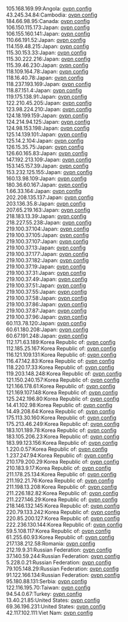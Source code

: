 105.168.169.99:Angola: [ovpn config](vpn/105_168_169_99.ovpn)  
43.245.34.84:Cambodia: [ovpn config](vpn/43_245_34_84.ovpn)  
184.66.98.95:Canada: [ovpn config](vpn/184_66_98_95.ovpn)  
106.150.115.173:Japan: [ovpn config](vpn/106_150_115_173.ovpn)  
106.155.160.141:Japan: [ovpn config](vpn/106_155_160_141.ovpn)  
110.66.191.52:Japan: [ovpn config](vpn/110_66_191_52.ovpn)  
114.159.48.215:Japan: [ovpn config](vpn/114_159_48_215.ovpn)  
115.30.153.33:Japan: [ovpn config](vpn/115_30_153_33.ovpn)  
115.30.222.216:Japan: [ovpn config](vpn/115_30_222_216.ovpn)  
115.39.46.230:Japan: [ovpn config](vpn/115_39_46_230.ovpn)  
118.109.164.78:Japan: [ovpn config](vpn/118_109_164_78.ovpn)  
118.16.40.78:Japan: [ovpn config](vpn/118_16_40_78.ovpn)  
118.237.193.169:Japan: [ovpn config](vpn/118_237_193_169.ovpn)  
118.87.151.4:Japan: [ovpn config](vpn/118_87_151_4.ovpn)  
119.175.138.91:Japan: [ovpn config](vpn/119_175_138_91.ovpn)  
122.210.45.205:Japan: [ovpn config](vpn/122_210_45_205.ovpn)  
123.98.224.210:Japan: [ovpn config](vpn/123_98_224_210.ovpn)  
124.18.199.159:Japan: [ovpn config](vpn/124_18_199_159.ovpn)  
124.214.94.125:Japan: [ovpn config](vpn/124_214_94_125.ovpn)  
124.98.153.198:Japan: [ovpn config](vpn/124_98_153_198.ovpn)  
125.14.139.101:Japan: [ovpn config](vpn/125_14_139_101.ovpn)  
125.14.2.104:Japan: [ovpn config](vpn/125_14_2_104.ovpn)  
126.15.35.75:Japan: [ovpn config](vpn/126_15_35_75.ovpn)  
126.60.165.83:Japan: [ovpn config](vpn/126_60_165_83.ovpn)  
147.192.213.109:Japan: [ovpn config](vpn/147_192_213_109.ovpn)  
153.145.157.39:Japan: [ovpn config](vpn/153_145_157_39.ovpn)  
153.232.125.155:Japan: [ovpn config](vpn/153_232_125_155.ovpn)  
160.13.98.109:Japan: [ovpn config](vpn/160_13_98_109.ovpn)  
180.36.60.167:Japan: [ovpn config](vpn/180_36_60_167.ovpn)  
1.66.33.164:Japan: [ovpn config](vpn/1_66_33_164.ovpn)  
202.208.135.137:Japan: [ovpn config](vpn/202_208_135_137.ovpn)  
203.136.35.8:Japan: [ovpn config](vpn/203_136_35_8.ovpn)  
207.65.219.163:Japan: [ovpn config](vpn/207_65_219_163.ovpn)  
218.183.13.39:Japan: [ovpn config](vpn/218_183_13_39.ovpn)  
218.227.55.238:Japan: [ovpn config](vpn/218_227_55_238.ovpn)  
219.100.37.104:Japan: [ovpn config](vpn/219_100_37_104.ovpn)  
219.100.37.105:Japan: [ovpn config](vpn/219_100_37_105.ovpn)  
219.100.37.107:Japan: [ovpn config](vpn/219_100_37_107.ovpn)  
219.100.37.13:Japan: [ovpn config](vpn/219_100_37_13.ovpn)  
219.100.37.177:Japan: [ovpn config](vpn/219_100_37_177.ovpn)  
219.100.37.182:Japan: [ovpn config](vpn/219_100_37_182.ovpn)  
219.100.37.19:Japan: [ovpn config](vpn/219_100_37_19.ovpn)  
219.100.37.31:Japan: [ovpn config](vpn/219_100_37_31.ovpn)  
219.100.37.49:Japan: [ovpn config](vpn/219_100_37_49.ovpn)  
219.100.37.51:Japan: [ovpn config](vpn/219_100_37_51.ovpn)  
219.100.37.55:Japan: [ovpn config](vpn/219_100_37_55.ovpn)  
219.100.37.58:Japan: [ovpn config](vpn/219_100_37_58.ovpn)  
219.100.37.86:Japan: [ovpn config](vpn/219_100_37_86.ovpn)  
219.100.37.87:Japan: [ovpn config](vpn/219_100_37_87.ovpn)  
219.100.37.96:Japan: [ovpn config](vpn/219_100_37_96.ovpn)  
60.113.78.120:Japan: [ovpn config](vpn/60_113_78_120.ovpn)  
60.61.180.208:Japan: [ovpn config](vpn/60_61_180_208.ovpn)  
60.67.191.248:Japan: [ovpn config](vpn/60_67_191_248.ovpn)  
112.171.63.189:Korea Republic of: [ovpn config](vpn/112_171_63_189.ovpn)  
112.185.25.167:Korea Republic of: [ovpn config](vpn/112_185_25_167.ovpn)  
116.121.109.131:Korea Republic of: [ovpn config](vpn/116_121_109_131.ovpn)  
116.47.142.83:Korea Republic of: [ovpn config](vpn/116_47_142_83.ovpn)  
118.220.17.33:Korea Republic of: [ovpn config](vpn/118_220_17_33.ovpn)  
119.203.148.248:Korea Republic of: [ovpn config](vpn/119_203_148_248.ovpn)  
121.150.240.157:Korea Republic of: [ovpn config](vpn/121_150_240_157.ovpn)  
121.166.178.61:Korea Republic of: [ovpn config](vpn/121_166_178_61.ovpn)  
121.169.107.148:Korea Republic of: [ovpn config](vpn/121_169_107_148.ovpn)  
125.242.196.80:Korea Republic of: [ovpn config](vpn/125_242_196_80.ovpn)  
14.41.102.98:Korea Republic of: [ovpn config](vpn/14_41_102_98.ovpn)  
14.49.208.64:Korea Republic of: [ovpn config](vpn/14_49_208_64.ovpn)  
175.113.30.160:Korea Republic of: [ovpn config](vpn/175_113_30_160.ovpn)  
175.213.46.249:Korea Republic of: [ovpn config](vpn/175_213_46_249.ovpn)  
183.101.189.78:Korea Republic of: [ovpn config](vpn/183_101_189_78.ovpn)  
183.105.206.23:Korea Republic of: [ovpn config](vpn/183_105_206_23.ovpn)  
183.99.123.156:Korea Republic of: [ovpn config](vpn/183_99_123_156.ovpn)  
1.220.0.57:Korea Republic of: [ovpn config](vpn/1_220_0_57.ovpn)  
1.237.247.94:Korea Republic of: [ovpn config](vpn/1_237_247_94.ovpn)  
210.179.200.29:Korea Republic of: [ovpn config](vpn/210_179_200_29.ovpn)  
210.183.9.17:Korea Republic of: [ovpn config](vpn/210_183_9_17.ovpn)  
211.178.25.134:Korea Republic of: [ovpn config](vpn/211_178_25_134.ovpn)  
211.192.21.76:Korea Republic of: [ovpn config](vpn/211_192_21_76.ovpn)  
211.198.13.208:Korea Republic of: [ovpn config](vpn/211_198_13_208.ovpn)  
211.226.182.82:Korea Republic of: [ovpn config](vpn/211_226_182_82.ovpn)  
211.227.146.29:Korea Republic of: [ovpn config](vpn/211_227_146_29.ovpn)  
218.146.132.145:Korea Republic of: [ovpn config](vpn/218_146_132_145.ovpn)  
220.79.133.242:Korea Republic of: [ovpn config](vpn/220_79_133_242.ovpn)  
220.85.200.127:Korea Republic of: [ovpn config](vpn/220_85_200_127.ovpn)  
222.236.130.144:Korea Republic of: [ovpn config](vpn/222_236_130_144.ovpn)  
59.5.108.117:Korea Republic of: [ovpn config](vpn/59_5_108_117.ovpn)  
61.255.60.93:Korea Republic of: [ovpn config](vpn/61_255_60_93.ovpn)  
217.138.212.58:Romania: [ovpn config](vpn/217_138_212_58.ovpn)  
212.19.9.31:Russian Federation: [ovpn config](vpn/212_19_9_31.ovpn)  
37.140.59.244:Russian Federation: [ovpn config](vpn/37_140_59_244.ovpn)  
5.228.0.21:Russian Federation: [ovpn config](vpn/5_228_0_21.ovpn)  
79.105.148.29:Russian Federation: [ovpn config](vpn/79_105_148_29.ovpn)  
91.122.166.134:Russian Federation: [ovpn config](vpn/91_122_166_134.ovpn)  
95.180.88.131:Serbia: [ovpn config](vpn/95_180_88_131.ovpn)  
122.116.195.70:Taiwan: [ovpn config](vpn/122_116_195_70.ovpn)  
94.54.0.67:Turkey: [ovpn config](vpn/94_54_0_67.ovpn)  
13.40.21.85:United States: [ovpn config](vpn/13_40_21_85.ovpn)  
69.36.196.231:United States: [ovpn config](vpn/69_36_196_231.ovpn)  
42.117.102.111:Viet Nam: [ovpn config](vpn/42_117_102_111.ovpn)  
